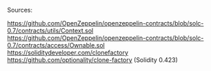 Sources:

https://github.com/OpenZeppelin/openzeppelin-contracts/blob/solc-0.7/contracts/utils/Context.sol
https://github.com/OpenZeppelin/openzeppelin-contracts/blob/solc-0.7/contracts/access/Ownable.sol
https://soliditydeveloper.com/clonefactory
https://github.com/optionality/clone-factory (Solidity 0.423)